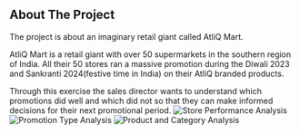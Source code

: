 ## About The Project
The project is about an imaginary retail giant called AtliQ Mart.

AtliQ Mart is a retail giant with over 50 supermarkets in the southern region of India. All their 50 stores ran a massive promotion during the Diwali 2023 and Sankranti 2024(festive time in India) on their AtliQ branded products.

Through this exercise the sales director wants to understand which promotions did well and which did not so that they can make informed decisions for their next promotional period.
![Store Performance Analysis]()
![Promotion Type Analysis]()
![Product and Category Analysis]()
